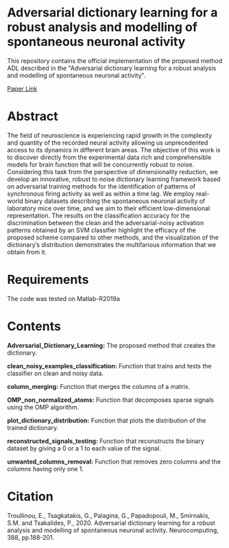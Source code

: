 # Adversarial dictionary learning for a robust analysis and modelling of spontaneous neuronal activity

This repository contains the official implementation of the proposed method ADL described in the "Adversarial dictionary learning for a robust analysis and modelling of spontaneous neuronal activity".

[Paper Link](https://www.sciencedirect.com/science/article/pii/S0925231220300862?casa_token=_wAwet7U6oYAAAAA:TbeD-NqHBe5aCoSfIUzir7Ia3q-f57Gze3q3E5R1_ziHbf_K7CpmFshMhWKecCEBR9C3v5czDA)

# Abstract
The field of neuroscience is experiencing rapid growth in the complexity and quantity of the recorded neural activity allowing us unprecedented access to its dynamics in different brain areas. The objective of this work is to discover directly from the experimental data rich and comprehensible models for brain function that will be concurrently robust to noise. Considering this task from the perspective of dimensionality reduction, we develop an innovative, robust to noise dictionary learning framework based on adversarial training methods for the identification of patterns of synchronous firing activity as well as within a time lag. We employ real-world binary datasets describing the spontaneous neuronal activity of laboratory mice over time, and we aim to their efficient low-dimensional representation. The results on the classification accuracy for the discrimination between the clean and the adversarial-noisy activation patterns obtained by an SVM classifier highlight the efficacy of the proposed scheme compared to other methods, and the visualization of the dictionary’s distribution demonstrates the multifarious information that we obtain from it.

# Requirements

The code was tested on Matlab-R2019a

# Contents

**Adversarial_Dictionary_Learning:** The proposed method that creates the dictionary.

**clean_noisy_examples_classification:** Function that trains and tests the classifier on clean and noisy data.

**column_merging:** Function that merges the columns of a matrix.

**OMP_non_normalized_atoms:** Function that decomposes sparse signals using the OMP algorithm.

**plot_dictionary_distribution:** Function that plots the distribution of the trained dictionary. 

**reconstructed_signals_testing:** Function that reconstructs the binary dataset by giving a 0 or a 1 to each value of the signal. 

**unwanted_columns_removal:** Function that removes zero columns and the columns having only one 1. 

# Citation

Troullinou, E., Tsagkatakis, G., Palagina, G., Papadopouli, M., Smirnakis, S.M. and Tsakalides, P., 2020. Adversarial dictionary learning for a robust analysis and modelling of spontaneous neuronal activity. Neurocomputing, 388, pp.188-201.
